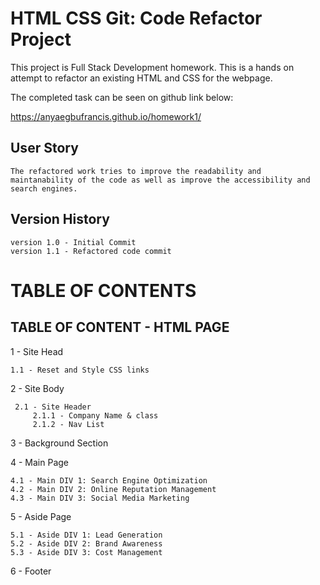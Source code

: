 # HTML CSS Git: Code Refactor Project

This project is Full Stack Development homework. This is a hands on attempt to refactor an existing HTML and CSS for the webpage.

The completed task can be seen on github link below:

https://anyaegbufrancis.github.io/homework1/

## User Story

```
The refactored work tries to improve the readability and maintanability of the code as well as improve the accessibility and search engines.
```

## Version History

```
version 1.0 - Initial Commit
version 1.1 - Refactored code commit

```
# TABLE OF CONTENTS

## TABLE OF CONTENT - HTML PAGE

1 - Site Head

    1.1 - Reset and Style CSS links 
    
2 - Site Body

     2.1 - Site Header
         2.1.1 - Company Name & class
         2.1.2 - Nav List

3 - Background Section

4 - Main Page 

    4.1 - Main DIV 1: Search Engine Optimization
    4.2 - Main DIV 2: Online Reputation Management
    4.3 - Main DIV 3: Social Media Marketing
        
5 - Aside Page

    5.1 - Aside DIV 1: Lead Generation
    5.2 - Aside DIV 2: Brand Awareness
    5.3 - Aside DIV 3: Cost Management
      
6 - Footer 

